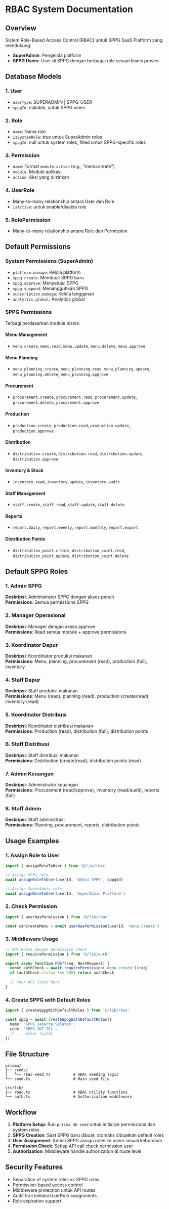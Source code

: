 # RBAC System Documentation

## Overview
Sistem Role-Based Access Control (RBAC) untuk SPPG SaaS Platform yang mendukung:
- **SuperAdmin**: Pengelola platform
- **SPPG Users**: User di SPPG dengan berbagai role sesuai bisnis proses

## Database Models

### 1. User
- `userType`: SUPERADMIN | SPPG_USER
- `sppgId`: nullable, untuk SPPG users

### 2. Role
- `name`: Nama role
- `isSystemRole`: true untuk SuperAdmin roles
- `sppgId`: null untuk system roles, filled untuk SPPG-specific roles

### 3. Permission
- `name`: Format `module.action` (e.g., "menu.create")
- `module`: Module aplikasi
- `action`: Aksi yang diizinkan

### 4. UserRole
- Many-to-many relationship antara User dan Role
- `isActive`: untuk enable/disable role

### 5. RolePermission
- Many-to-many relationship antara Role dan Permission

## Default Permissions

### System Permissions (SuperAdmin)
- `platform.manage`: Kelola platform
- `sppg.create`: Membuat SPPG baru
- `sppg.approve`: Menyetujui SPPG
- `sppg.suspend`: Menangguhkan SPPG
- `subscription.manage`: Kelola langganan
- `analytics.global`: Analytics global

### SPPG Permissions
Terbagi berdasarkan module bisnis:

#### Menu Management
- `menu.create`, `menu.read`, `menu.update`, `menu.delete`, `menu.approve`

#### Menu Planning
- `menu_planning.create`, `menu_planning.read`, `menu_planning.update`, `menu_planning.delete`, `menu_planning.approve`

#### Procurement
- `procurement.create`, `procurement.read`, `procurement.update`, `procurement.delete`, `procurement.approve`

#### Production
- `production.create`, `production.read`, `production.update`, `production.approve`

#### Distribution
- `distribution.create`, `distribution.read`, `distribution.update`, `distribution.approve`

#### Inventory & Stock
- `inventory.read`, `inventory.update`, `inventory.audit`

#### Staff Management
- `staff.create`, `staff.read`, `staff.update`, `staff.delete`

#### Reports
- `report.daily`, `report.weekly`, `report.monthly`, `report.export`

#### Distribution Points
- `distribution_point.create`, `distribution_point.read`, `distribution_point.update`, `distribution_point.delete`

## Default SPPG Roles

### 1. Admin SPPG
**Deskripsi**: Administrator SPPG dengan akses penuh  
**Permissions**: Semua permissions SPPG

### 2. Manager Operasional
**Deskripsi**: Manager dengan akses approve  
**Permissions**: Read semua module + approve permissions

### 3. Koordinator Dapur
**Deskripsi**: Koordinator produksi makanan  
**Permissions**: Menu, planning, procurement (read), production (full), inventory

### 4. Staff Dapur
**Deskripsi**: Staff produksi makanan  
**Permissions**: Menu (read), planning (read), production (create/read), inventory (read)

### 5. Koordinator Distribusi
**Deskripsi**: Koordinator distribusi makanan  
**Permissions**: Production (read), distribution (full), distribution points

### 6. Staff Distribusi
**Deskripsi**: Staff distribusi makanan  
**Permissions**: Distribution (create/read), distribution points (read)

### 7. Admin Keuangan
**Deskripsi**: Administrator keuangan  
**Permissions**: Procurement (read/approve), inventory (read/audit), reports (full)

### 8. Staff Admin
**Deskripsi**: Staff administrasi  
**Permissions**: Planning, procurement, reports, distribution points

## Usage Examples

### 1. Assign Role to User
```typescript
import { assignRoleToUser } from '@/lib/rbac'

// Assign SPPG role
await assignRoleToUser(userId, 'Admin SPPG', sppgId)

// Assign SuperAdmin role
await assignRoleToUser(userId, 'SuperAdmin Platform')
```

### 2. Check Permission
```typescript
import { userHasPermission } from '@/lib/rbac'

const canCreateMenu = await userHasPermission(userId, 'menu.create')
```

### 3. Middleware Usage
```typescript
// API Route dengan permission check
import { requirePermission } from '@/lib/auth'

export async function POST(req: NextRequest) {
  const authCheck = await requirePermission('menu.create')(req)
  if (authCheck.status !== 200) return authCheck
  
  // Your API logic here
}
```

### 4. Create SPPG with Default Roles
```typescript
import { createSppgWithDefaultRoles } from '@/lib/rbac'

const sppg = await createSppgWithDefaultRoles({
  name: 'SPPG Jakarta Selatan',
  code: 'SPPG-JKT-SEL',
  // ... other fields
})
```

## File Structure
```
prisma/
├── seeds/
│   └── rbac-seed.ts          # RBAC seeding logic
└── seed.ts                   # Main seed file

src/lib/
├── rbac.ts                   # RBAC utility functions
└── auth.ts                   # Authorization middleware
```

## Workflow
1. **Platform Setup**: Run `prisma db seed` untuk initialize permissions dan system roles
2. **SPPG Creation**: Saat SPPG baru dibuat, otomatis dibuatkan default roles
3. **User Assignment**: Admin SPPG assign roles ke users sesuai kebutuhan
4. **Permission Check**: Setiap API call check permission user
5. **Authorization**: Middleware handle authorization di route level

## Security Features
- Separation of system roles vs SPPG roles
- Permission-based access control
- Middleware protection untuk API routes
- Audit trail melalui UserRole assignments
- Role expiration support